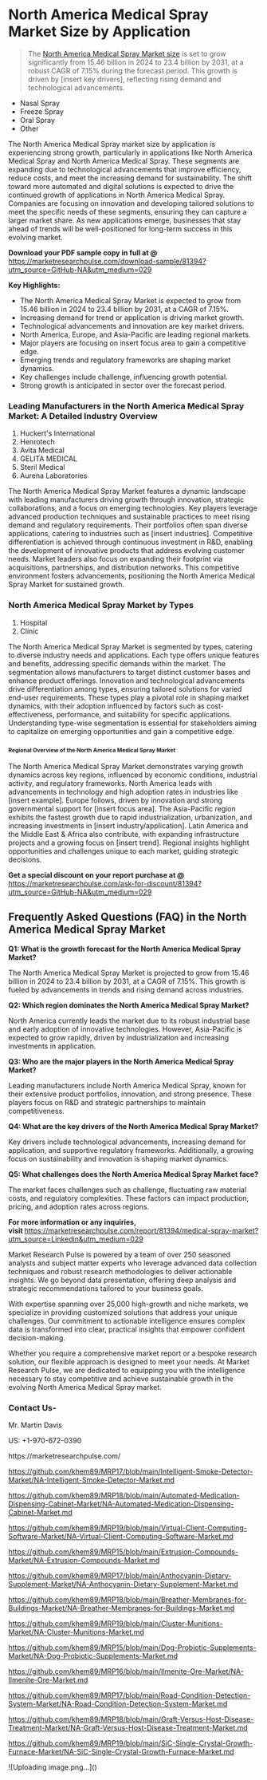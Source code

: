 <h1>North America Medical Spray Market&nbsp;Size by Application</h1><blockquote><p>The <a href="https://marketresearchpulse.com/download-sample/81394?utm_source=GitHub-NA&amp;utm_medium=029">North America Medical Spray Market size</a> is set to grow significantly from 15.46 billion in 2024 to 23.4 billion by 2031, at a robust CAGR of 7.15% during the forecast period. This growth is driven by [insert key drivers], reflecting rising demand and technological advancements.</p></blockquote><ul><li>Nasal Spray<li> Freeze Spray<li> Oral Spray<li> Other</li></ul><p>The North America Medical Spray market size by application is experiencing strong growth, particularly in applications like North America Medical Spray and North America Medical Spray. These segments are expanding due to technological advancements that improve efficiency, reduce costs, and meet the increasing demand for sustainability. The shift toward more automated and digital solutions is expected to drive the continued growth of applications in North America Medical Spray. Companies are focusing on innovation and developing tailored solutions to meet the specific needs of these segments, ensuring they can capture a larger market share. As new applications emerge, businesses that stay ahead of trends will be well-positioned for long-term success in this evolving market.</p><p><strong>Download your PDF sample copy in full at @ </strong><a href="https://marketresearchpulse.com/download-sample/81394?utm_source=GitHub-NA&amp;utm_medium=029">https://marketresearchpulse.com/download-sample/81394?utm_source=GitHub-NA&amp;utm_medium=029</a></p><p><strong>Key Highlights: </strong></p><ul><li>The North America Medical Spray Market is expected to grow from 15.46 billion in 2024 to 23.4 billion by 2031, at a CAGR of 7.15%.</li><li>Increasing demand for trend or application is driving market growth.</li><li>Technological advancements and innovation are key market drivers.</li><li>North America, Europe, and Asia-Pacific are leading regional markets.</li><li>Major players are focusing on insert focus area to gain a competitive edge.</li><li>Emerging trends and regulatory frameworks are shaping market dynamics.</li><li>Key challenges include challenge, influencing growth potential.</li><li>Strong growth is anticipated in sector over the forecast period.</li></ul><h3>Leading Manufacturers in the North America Medical Spray Market: A Detailed Industry Overview</h3><ol><li>Huckert's International</li><li>Henrotech</li><li>Avita Medical</li><li>GELITA MEDICAL</li><li>Steril Medical</li><li>Aurena Laboratories</li></ol><div class="flex max-w-full flex-col flex-grow"><div class="min-h-8 text-message flex w-full flex-col items-end gap-2 whitespace-normal break-words [.text-message+&amp;]:mt-5" dir="auto" data-message-author-role="assistant" data-message-id="fd8432e4-4910-450d-b182-61b7bfb0a01f" data-message-model-slug="gpt-4o"><div class="flex w-full flex-col gap-1 empty:hidden first:pt-[3px]"><div class="markdown prose w-full break-words dark:prose-invert light"><p>The North America Medical Spray Market features a dynamic landscape with leading manufacturers driving growth through innovation, strategic collaborations, and a focus on emerging technologies. Key players leverage advanced production techniques and sustainable practices to meet rising demand and regulatory requirements. Their portfolios often span diverse applications, catering to industries such as [insert industries]. Competitive differentiation is achieved through continuous investment in R&amp;D, enabling the development of innovative products that address evolving customer needs. Market leaders also focus on expanding their footprint via acquisitions, partnerships, and distribution networks. This competitive environment fosters advancements, positioning the North America Medical Spray Market for sustained growth.</p></div></div></div></div><h3>North America Medical Spray Market by Types</h3><ol><li>Hospital<li> Clinic</li></ol><div class="flex max-w-full flex-col flex-grow"><div class="min-h-8 text-message flex w-full flex-col items-end gap-2 whitespace-normal break-words [.text-message+&amp;]:mt-5" dir="auto" data-message-author-role="assistant" data-message-id="084470be-0bb7-4664-bddf-5156b4f41249" data-message-model-slug="gpt-4o-mini"><div class="flex w-full flex-col gap-1 empty:hidden first:pt-[3px]"><div class="markdown prose w-full break-words dark:prose-invert light"><p>The North America Medical Spray Market is segmented by types, catering to diverse industry needs and applications. Each type offers unique features and benefits, addressing specific demands within the market. The segmentation allows manufacturers to target distinct customer bases and enhance product offerings. Innovation and technological advancements drive differentiation among types, ensuring tailored solutions for varied end-user requirements. These types play a pivotal role in shaping market dynamics, with their adoption influenced by factors such as cost-effectiveness, performance, and suitability for specific applications. Understanding type-wise segmentation is essential for stakeholders aiming to capitalize on emerging opportunities and gain a competitive edge.</p></div></div></div></div><h3><span style="font-size: 11px;">Regional Overview of the North America Medical Spray Market</span></h3><div class="flex max-w-full flex-col flex-grow"><div class="min-h-8 text-message flex w-full flex-col items-end gap-2 whitespace-normal break-words [.text-message+&amp;]:mt-5" dir="auto" data-message-author-role="assistant" data-message-id="e9038762-ce64-4e30-91c9-9bd413514231" data-message-model-slug="gpt-4o-mini"><div class="flex w-full flex-col gap-1 empty:hidden first:pt-[3px]"><div class="markdown prose w-full break-words dark:prose-invert light"><p>The North America Medical Spray Market demonstrates varying growth dynamics across key regions, influenced by economic conditions, industrial activity, and regulatory frameworks. North America leads with advancements in technology and high adoption rates in industries like [insert example]. Europe follows, driven by innovation and strong governmental support for [insert focus area]. The Asia-Pacific region exhibits the fastest growth due to rapid industrialization, urbanization, and increasing investments in [insert industry/application]. Latin America and the Middle East &amp; Africa also contribute, with expanding infrastructure projects and a growing focus on [insert trend]. Regional insights highlight opportunities and challenges unique to each market, guiding strategic decisions.</p></div></div></div></div><p><strong>Get a special discount on your report purchase at @ </strong><a href="https://marketresearchpulse.com/ask-for-discount/81394?utm_source=GitHub-NA&amp;utm_medium=029">https://marketresearchpulse.com/ask-for-discount/81394?utm_source=GitHub-NA&amp;utm_medium=029</a></p><h2>Frequently Asked Questions (FAQ) in the North America Medical Spray Market</h2><p><strong>Q1: What is the growth forecast for the North America Medical Spray Market?</strong></p><p>The North America Medical Spray Market is projected to grow from 15.46 billion in 2024 to 23.4 billion by 2031, at a CAGR of 7.15%. This growth is fueled by advancements in trends and rising demand across industries.</p><p><strong>Q2: Which region dominates the North America Medical Spray Market?</strong></p><p>North America currently leads the market due to its robust industrial base and early adoption of innovative technologies. However, Asia-Pacific is expected to grow rapidly, driven by industrialization and increasing investments in application.</p><p><strong>Q3: Who are the major players in the North America Medical Spray Market?</strong></p><p>Leading manufacturers include North America Medical Spray, known for their extensive product portfolios, innovation, and strong presence. These players focus on R&amp;D and strategic partnerships to maintain competitiveness.</p><p><strong>Q4: What are the key drivers of the North America Medical Spray Market?</strong></p><p>Key drivers include technological advancements, increasing demand for application, and supportive regulatory frameworks. Additionally, a growing focus on sustainability and innovation is shaping market dynamics.</p><p><strong>Q5: What challenges does the North America Medical Spray Market face?</strong></p><p>The market faces challenges such as challenge, fluctuating raw material costs, and regulatory complexities. These factors can impact production, pricing, and adoption rates across regions.</p><p><strong>For more information or any inquiries, visit&nbsp;</strong><a href="https://marketresearchpulse.com/report/81394/medical-spray-market?utm_source=Linkedin&utm_medium=029">https://marketresearchpulse.com/report/81394/medical-spray-market?utm_source=Linkedin&utm_medium=029</a></p><p>Market Research Pulse is powered by a team of over 250 seasoned analysts and subject matter experts who leverage advanced data collection techniques and robust research methodologies to deliver actionable insights. We go beyond data presentation, offering deep analysis and strategic recommendations tailored to your business goals.</p><p>With expertise spanning over 25,000 high-growth and niche markets, we specialize in providing customized solutions that address your unique challenges. Our commitment to actionable intelligence ensures complex data is transformed into clear, practical insights that empower confident decision-making.</p><p>Whether you require a comprehensive market report or a bespoke research solution, our flexible approach is designed to meet your needs. At Market Research Pulse, we are dedicated to equipping you with the intelligence necessary to stay competitive and achieve sustainable growth in the evolving North America Medical Spray market.</p><h3><strong>Contact Us-</strong></h3><p>Mr. Martin Davis</p><p>US: +1-970-672-0390</p><p>https://marketresearchpulse.com/</p><p><a href="https://github.com/khem89/MRP17/blob/main/Intelligent-Smoke-Detector-Market/NA-Intelligent-Smoke-Detector-Market.md">https://github.com/khem89/MRP17/blob/main/Intelligent-Smoke-Detector-Market/NA-Intelligent-Smoke-Detector-Market.md</a></p><p><a href="https://github.com/khem89/MRP18/blob/main/Automated-Medication-Dispensing-Cabinet-Market/NA-Automated-Medication-Dispensing-Cabinet-Market.md">https://github.com/khem89/MRP18/blob/main/Automated-Medication-Dispensing-Cabinet-Market/NA-Automated-Medication-Dispensing-Cabinet-Market.md</a></p><p><a href="https://github.com/khem89/MRP19/blob/main/Virtual-Client-Computing-Software-Market/NA-Virtual-Client-Computing-Software-Market.md">https://github.com/khem89/MRP19/blob/main/Virtual-Client-Computing-Software-Market/NA-Virtual-Client-Computing-Software-Market.md</a></p><p><a href="https://github.com/khem89/MRP15/blob/main/Extrusion-Compounds-Market/NA-Extrusion-Compounds-Market.md">https://github.com/khem89/MRP15/blob/main/Extrusion-Compounds-Market/NA-Extrusion-Compounds-Market.md</a></p><p><a href="https://github.com/khem89/MRP17/blob/main/Anthocyanin-Dietary-Supplement-Market/NA-Anthocyanin-Dietary-Supplement-Market.md">https://github.com/khem89/MRP17/blob/main/Anthocyanin-Dietary-Supplement-Market/NA-Anthocyanin-Dietary-Supplement-Market.md</a></p><p><a href="https://github.com/khem89/MRP18/blob/main/Breather-Membranes-for-Buildings-Market/NA-Breather-Membranes-for-Buildings-Market.md">https://github.com/khem89/MRP18/blob/main/Breather-Membranes-for-Buildings-Market/NA-Breather-Membranes-for-Buildings-Market.md</a></p><p><a href="https://github.com/khem89/MRP19/blob/main/Cluster-Munitions-Market/NA-Cluster-Munitions-Market.md">https://github.com/khem89/MRP19/blob/main/Cluster-Munitions-Market/NA-Cluster-Munitions-Market.md</a></p><p><a href="https://github.com/khem89/MRP15/blob/main/Dog-Probiotic-Supplements-Market/NA-Dog-Probiotic-Supplements-Market.md">https://github.com/khem89/MRP15/blob/main/Dog-Probiotic-Supplements-Market/NA-Dog-Probiotic-Supplements-Market.md</a></p><p><a href="https://github.com/khem89/MRP16/blob/main/Ilmenite-Ore-Market/NA-Ilmenite-Ore-Market.md">https://github.com/khem89/MRP16/blob/main/Ilmenite-Ore-Market/NA-Ilmenite-Ore-Market.md</a></p><p><a href="https://github.com/khem89/MRP17/blob/main/Road-Condition-Detection-System-Market/NA-Road-Condition-Detection-System-Market.md">https://github.com/khem89/MRP17/blob/main/Road-Condition-Detection-System-Market/NA-Road-Condition-Detection-System-Market.md</a></p><p><a href="https://github.com/khem89/MRP18/blob/main/Graft-Versus-Host-Disease-Treatment-Market/NA-Graft-Versus-Host-Disease-Treatment-Market.md">https://github.com/khem89/MRP18/blob/main/Graft-Versus-Host-Disease-Treatment-Market/NA-Graft-Versus-Host-Disease-Treatment-Market.md</a></p><p><a href="https://github.com/khem89/MRP19/blob/main/SiC-Single-Crystal-Growth-Furnace-Market/NA-SiC-Single-Crystal-Growth-Furnace-Market.md">https://github.com/khem89/MRP19/blob/main/SiC-Single-Crystal-Growth-Furnace-Market/NA-SiC-Single-Crystal-Growth-Furnace-Market.md</a></p>
![Uploading image.png…]()
